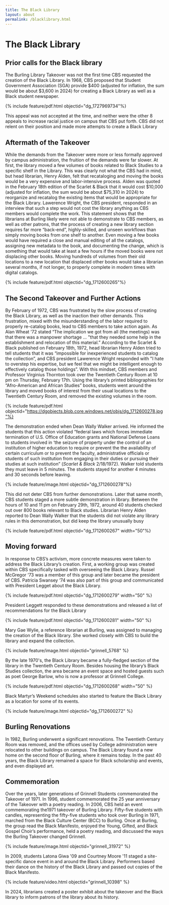 ```yaml
---
title: The Black Library
layout: about
permalink: /blacklibrary.html
---
```

# The Black Library

## Prior calls for the Black library
The Burling Library Takeover was not the first time CBS requested the creation of the Black Library. In 1968, CBS proposed that Student Government Association (SGA)  provide $400 (adjusted for inflation, the sum would be about $3,600 in 2024) for creating a Black Library as well as a Black student newspaper. 

{% include feature/pdf.html objectid="dg_1727969734"%}

This appeal was not accepted at the time, and neither were the other 8 appeals to increase racial justice on campus that CBS put forth.  CBS did not relent on their position and made more attempts to create a Black Library

## Aftermath of the Takeover
While the demands from the Takeover were more or less formally approved by campus administration, the fruition of the demands were far slower. At first, the library moved a few volumes of books related to Black Studies to a specific shelf in the Library. This was clearly not what the CBS had in mind, but head librarian, Henry Alden, felt that recataloging and moving the books would be a very expensive and labor-intensive process. Alden was quoted in the February 18th edition of the Scarlet & Black that it would cost $10,000 (adjusted for inflation, the sum would be about $75,310 in 2024) to reorganize and recatalog the existing items that would be appropriate for the Black Library. Lawerence Wright, the CBS president, responded in an interview that such a step would not cost the library anything as CBS members would complete the work. 
This statement shows that the librarians at  Burling likely were not able to demonstrate to CBS members, as well as other patrons, that the process of creating a new library section requires far more “back-end”, highly-skilled, and unseen workflows than simply moving books from one shelf to another. Even moving a few books would have required a close and manual editing of all the catalogs, assigning new metadata to the book, and documenting the change, which is something that would take at least a few hours if the moved books were not displacing other books. Moving hundreds of volumes from their old locations to a new location that displaced other books would take a librarian several months, if not longer, to properly complete in modern times with digital catalogs. 

{% include feature/pdf.html objectid="dg_1712600265"%}

## The Second Takeover and Further Actions
By February of 1972, CBS was frustrated by the slow process of creating the Black Library, as well as the inaction their other demands. This frustration, mixed with the misunderstanding of the labor required to properly re-catalog books, lead to CBS members to take action again. As Alan Wheat ‘72 stated “The implication we got from all (the meetings) was that there was a manpower shortage … "that they needed some help in the establishment and relocation of this material.” According to the Scarlet & Black published on February 18th, 1972, head librarian Henry Alden tried to tell students that it was  “impossible for inexperienced students to catalog the collection”, and CBS president Lawerence Wright responded with "I hate to overstep his expertise, but we feel that we might be intelligent enough to effectively catalog those holdings”.
With this mindset, CBS members and Professor Virginius Thornton took over the Twentieth Century Room at 10 pm on Thursday, February 17th. Using the library’s printed bibliographies for “Afro-American and African Studies” books, students went around the library and moved books of interest from their usual locations to the Twentieth Century Room, and removed the existing volumes in the room. 

{% include feature/pdf.html objectid="https://dgobjects.blob.core.windows.net/objs/dg_1712600278.jpg"%}

The demonstration ended when Dean Wally Walker arrived. He informed the students that this action violated “federal laws which forces immediate termination of U.S. Office of Education grants and National Defense Loans to students involved in ‘the seizure of property under the control of an institution of higher education to require or prevent the the availability of certain curriculum or to prevent the faculty, administrative officials or students of such institution from engaging in their duties or pursuing their studies at such institution” (*Scarlet & Black* 2/18/1972).  Walker told students they must leave in 5 minutes. The students stayed for another 4 minutes and 30 seconds before leaving. 

{% include feature/image.html objectid="dg_1712600278"%}

This did not deter CBS from further demonstrations. Later that same month, CBS students staged a more subtle demonstration in library. Between the hours of 10 and 11 pm on February 29th, 1972, around 40 students checked out over 800 books relevant to Black studies. Librarian Henry Alden reported to Dean Wally Walker that the students did not violate any library rules in this demonstration, but did keep the library unusually busy

{% include feature/pdf.html objectid="dg_1712600267" width="50"%}

## Moving forward
In response to CBS’s activism, more concrete measures were taken to address the Black Library’s creation. First, a working group was created within CBS specifically tasked with overseeing the Black Library. Russel McGregor ‘73 was a member of this group and later became the president of CBS. Patricia Swansey ‘74 was also part of this group and communicated with President Legget about the Black Library. 

{% include feature/pdf.html objectid="dg_1712600279" width="50" %}

President Leggett responded to these demonstrations and released a list of recommendations for the Black Library

{% include feature/pdf.html objectid="dg_1712600281" width="50" %}

Mary Gae Wylie, a reference librarian at Burling, was assigned to managing the creation of the Black library. She worked closely with CBS to build the library and expand the collection.  

{% include feature/image.html objectid="grinnell_5768" %}

By the late 1970's, the Black Library became a fully-fledged section of the library in the Twentieth Century Room. Besides housing the library’s Black Studies collection, the area became an event space and hosted guests such as poet George Barlow, who is now a professor at Grinnell College. 

{% include feature/pdf.html objectid="dg_1712600268" width="50" %}

Black Martyr’s Weekend schedules also started to feature the Black Library as a location for some of its events. 

{% include feature/image.html objectid="dg_1712600272" %}

## Burling Renovations
In 1982, Burling underwent a significant renovations. The Twentieth Century Room was removed, and the offices used by College administration were relocated to other buildings on campus. The Black Library found a new home on the second floor of Burling, where it remains today. In the past 40 years, the Black Library remained a space for Black scholarship and events, and even displayed art. 

## Commemoration
Over the years, later generations of Grinnell Students commemorated the Takeover of 1971. In 1996, student commemorated the 25 year anniversary of the Takeover with a poetry reading. In 2006, CBS held an event commemorating the1971 takeover of Burling Library. Fifty-five students with candles, representing the fifty-five students who took over Burling in 1971, marched from the Black Culture Center (BCC) to Burling. Once at Burling, the group read the Black Manifesto, enjoyed the Young, Gifted, and Black Gospel Choir’s performance, held a poetry reading, and discussed the ways the Burling Takeover changed Grinnell.

{% include feature/image.html objectid="grinnell_31972" %}

In 2009, students Latona Giwa '09 and Courtney Moore '11 staged a site-specific dance event in and around the Black Library. Performers based their dance on the history of the Black Library and passed out copies of the Black Manifesto.

{% include feature/video.html objectid="grinnell_10398" %}

In 2024, librarians created a poster exhibit about the takeover and the Black library to inform patrons of the library about its history.


